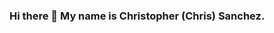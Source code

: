 ### Hi there 👋 My name is Christopher (Chris) Sanchez. 
<!--
**CSAN7690/CSAN7690** is a ✨ _special_ ✨ repository because its `README.md` (this file) appears on your GitHub profile.

Here are some ideas to get you started:

<h1 align="center">Hi 👋, I'm Christopher Sanchez</h1>
<h3 align="center">A passionate frontend developer from Astoria, New York.rk</h3>

<p align="left"> <img src="https://komarev.com/ghpvc/?username=csan7690&label=Profile%20views&color=0e75b6&style=flat" alt="csan7690" /> </p>

<p align="left"> <a href="https://github.com/ryo-ma/github-profile-trophy"><img src="https://github-profile-trophy.vercel.app/?username=csan7690" alt="csan7690" /></a> </p>

- 🌱 I’m currently learning **Javascript**

- 👨‍💻 All of my projects are available at [https://replit.com/@ChristopherS107](https://replit.com/@ChristopherS107)

- 📫 How to reach me **christophersanchez@pursuit.org**

- 📄 Know about my experiences [https://www.linkedin.com/in/christopher-sanchez706/](https://www.linkedin.com/in/christopher-sanchez706/)

- ⚡ Fun fact **I'm a bird brain and love anything that has to do with them!🦜 IWith my unique blend of medical knowledge and technical expertise, I am excited to contribute to projects that leverage technology to improve healthcare outcomes.👨🏾‍💻**

<h3 align="left">Connect with me:</h3>
<p align="left">
<a href="https://linkedin.com/in/christopher-sanchez706" target="blank"><img align="center" src="https://raw.githubusercontent.com/rahuldkjain/github-profile-readme-generator/master/src/images/icons/Social/linked-in-alt.svg" alt="christopher-sanchez706" height="30" width="40" /></a>
</p>

<h3 align="left">Languages and Tools:</h3>
<p align="left"> <a href="https://developer.mozilla.org/en-US/docs/Web/JavaScript" target="_blank" rel="noreferrer"> <img src="https://raw.githubusercontent.com/devicons/devicon/master/icons/javascript/javascript-original.svg" alt="javascript" width="40" height="40"/> </a> <a href="https://nodejs.org" target="_blank" rel="noreferrer"> <img src="https://raw.githubusercontent.com/devicons/devicon/master/icons/nodejs/nodejs-original-wordmark.svg" alt="nodejs" width="40" height="40"/> </a> </p>
